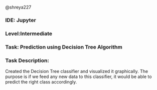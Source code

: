 @shreya227


### IDE: Jupyter

### Level:Intermediate

### Task: Prediction using Decision Tree  Algorithm 

### Task Description:
Created the Decision Tree classifier and visualized it graphically. 
The purpose is if we feed any new data to this classifier, it would be able to  predict the right class accordingly.  
